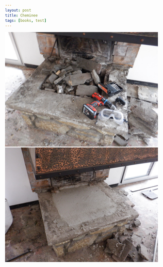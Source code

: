 ```yaml
---
layout: post
title: Cheminee
tags: [books, test]
---
```



![](/img/reducedChemineeAvant.JPG)
![](/img/reducedDSCF0603.JPG)


